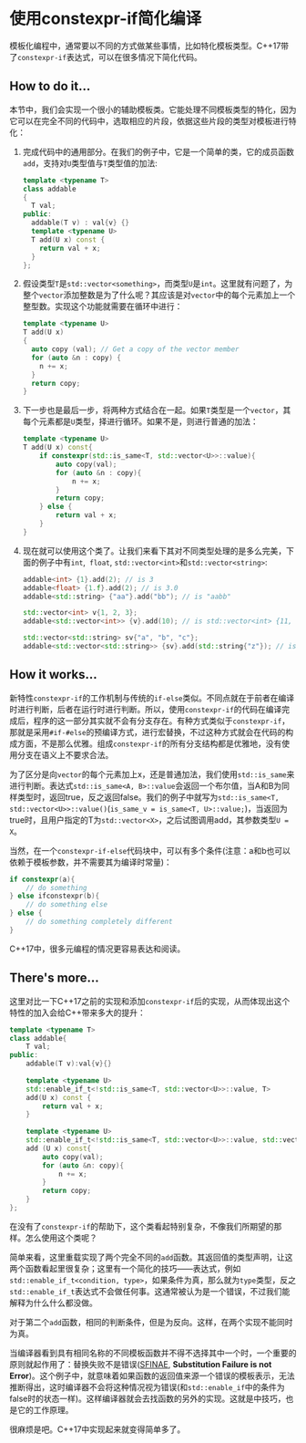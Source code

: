 # 使用constexpr-if简化编译

模板化编程中，通常要以不同的方式做某些事情，比如特化模板类型。C++17带了`constexpr-if`表达式，可以在很多情况下简化代码。

## How to do it...

本节中，我们会实现一个很小的辅助模板类。它能处理不同模板类型的特化，因为它可以在完全不同的代码中，选取相应的片段，依据这些片段的类型对模板进行特化：

1. 完成代码中的通用部分。在我们的例子中，它是一个简单的类，它的成员函数`add`，支持对`U`类型值与`T`类型值的加法:

   ```c++
   template <typename T>
   class addable
   {
     T val;
   public:
     addable(T v) : val{v} {}
     template <typename U>
     T add(U x) const {
       return val + x;
     }
   };
   ```

2. 假设类型`T`是`std::vector<something>`，而类型`U`是`int`。这里就有问题了，为整个`vector`添加整数是为了什么呢？其应该是对`vector`中的每个元素加上一个整型数。实现这个功能就需要在循环中进行：

   ```c++
   template <typename U>
   T add(U x)
   {
     auto copy (val); // Get a copy of the vector member
     for (auto &n : copy) {
       n += x;
     }
     return copy;
   }
   ```

3. 下一步也是最后一步，将两种方式结合在一起。如果`T`类型是一个`vector`，其每个元素都是`U`类型，择进行循环。如果不是，则进行普通的加法：

   ```c++
   template <typename U>
   T add(U x) const{
       if constexpr(std::is_same<T, std::vector<U>>::value){
           auto copy(val);
           for (auto &n : copy){
               n += x;
           }
           return copy;
       } else {
           return val + x;
       }
   }
   ```

4. 现在就可以使用这个类了。让我们来看下其对不同类型处理的是多么完美，下面的例子中有`int`,` float`, `std::vector<int>`和`std::vector<string>`:

   ```c++
   addable<int> {1}.add(2); // is 3
   addable<float> {1.f}.add(2); // is 3.0
   addable<std::string> {"aa"}.add("bb"); // is "aabb"

   std::vector<int> v{1, 2, 3};
   addable<std::vector<int>> {v}.add(10); // is std::vector<int> {11, 12, 13}

   std::vector<std::string> sv{"a", "b", "c"};
   addable<std::vector<std::string>> {sv}.add(std::string{"z"}); // is {"az", "bz", "cz"}
   ```


## How it works...

新特性`constexpr-if`的工作机制与传统的`if-else`类似。不同点就在于前者在编译时进行判断，后者在运行时进行判断。所以，使用`constexpr-if`的代码在编译完成后，程序的这一部分其实就不会有分支存在。有种方式类似于`constexpr-if`，那就是采用`#if-#else`的预编译方式，进行宏替换，不过这种方式就会在代码的构成方面，不是那么优雅。组成`constexpr-if`的所有分支结构都是优雅地，没有使用分支在语义上不要求合法。

为了区分是向`vector`的每个元素加上x，还是普通加法，我们使用`std::is_same`来进行判断。表达式`std::is_same<A, B>::value`会返回一个布尔值，当A和B为同样类型时，返回true，反之返回false。我们的例子中就写为`std::is_same<T, std::vector<U>>::value()`(`is_same_v = is_same<T, U>::value;`)，当返回为true时，且用户指定的T为`std::vector<X>`，之后试图调用add，其参数类型`U = X`。

当然，在一个`constexpr-if-else`代码块中，可以有多个条件(注意：a和b也可以依赖于模板参数，并不需要其为编译时常量)：

```c++
if constexpr(a){
    // do something
} else ifconstexpr(b){
    // do something else
} else {
    // do something completely different
}
```

C++17中，很多元编程的情况更容易表达和阅读。

## There's more...

这里对比一下C++17之前的实现和添加`constexpr-if`后的实现，从而体现出这个特性的加入会给C++带来多大的提升：

```c++
template <typename T>
class addable{
    T val;
public:
    addable(T v):val{v}{}
    
    template <typename U>
    std::enable_if_t<!std::is_same<T, std::vector<U>>::value, T> 
    add(U x) const {
        return val + x;
    }
    
    template <typename U>
    std::enable_if_t<!std::is_same<T, std::vector<U>>::value, std::vector<U>>
    add (U x) const{
        auto copy(val);
        for (auto &n: copy){
            n += x;
        }
        return copy;
    }
};
```

在没有了`constexpr-if`的帮助下，这个类看起特别复杂，不像我们所期望的那样。怎么使用这个类呢？

简单来看，这里重载实现了两个完全不同的`add`函数。其返回值的类型声明，让这两个函数看起里很复杂；这里有一个简化的技巧——表达式，例如`std::enable_if_t<condition, type>`，如果条件为真，那么就为`type`类型，反之`std::enable_if_t`表达式不会做任何事。这通常被认为是一个错误，不过我们能解释为什么什么都没做。

对于第二个`add`函数，相同的判断条件，但是为反向。这样，在两个实现不能同时为真。

当编译器看到具有相同名称的不同模板函数并不得不选择其中一个时，一个重要的原则就起作用了：替换失败不是错误([SFINAE](http://zh.cppreference.com/w/cpp/language/sfinae), **Substitution Failure is not Error**)。这个例子中，就意味着如果函数的返回值来源一个错误的模板表示，无法推断得出，这时编译器不会将这种情况视为错误(和`std::enable_if`中的条件为false时的状态一样)。这样编译器就会去找函数的另外的实现。这就是中技巧，也是它的工作原理。

很麻烦是吧。C++17中实现起来就变得简单多了。